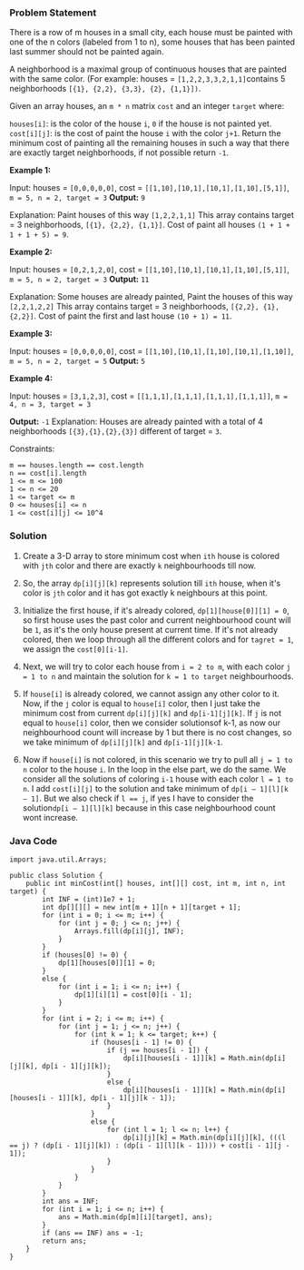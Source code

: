 ### Problem Statement

There is a row of m houses in a small city, each house must be painted with one of the n colors (labeled from 1 to n), some houses that has been painted last summer should not be painted again.

A neighborhood is a maximal group of continuous houses that are painted with the same color. (For example: houses = `[1,2,2,3,3,2,1,1]`contains 5 neighborhoods  `[{1}, {2,2}, {3,3}, {2}, {1,1}])`.

Given an array houses, an `m * n` matrix `cost` and an integer `target` where:

`houses[i]`: is the color of the house `i`, `0` if the house is not painted yet.
`cost[i][j]`: is the cost of paint the house `i` with the color `j+1`.
Return the minimum cost of painting all the remaining houses in such a way that there are exactly target neighborhoods, if not possible return `-1`.

 

**Example 1:**

Input: houses = `[0,0,0,0,0]`, cost = `[[1,10],[10,1],[10,1],[1,10],[5,1]]`, `m = 5, n = 2, target = 3`
**Output:** `9`

Explanation: Paint houses of this way `[1,2,2,1,1]`
This array contains target = 3 neighborhoods, `[{1}, {2,2}, {1,1}]`.
Cost of paint all houses `(1 + 1 + 1 + 1 + 5) = 9`.

**Example 2:**

Input: houses = `[0,2,1,2,0]`, cost = `[[1,10],[10,1],[10,1],[1,10],[5,1]]`, `m = 5, n = 2, target = 3`
**Output:** `11`

Explanation: Some houses are already painted, Paint the houses of this way `[2,2,1,2,2]`
This array contains target = 3 neighborhoods, `[{2,2}, {1}, {2,2}]`. 
Cost of paint the first and last house `(10 + 1) = 11`.

**Example 3:**

Input: houses = `[0,0,0,0,0]`, cost = `[[1,10],[10,1],[1,10],[10,1],[1,10]]`, `m = 5, n = 2, target = 5`
**Output:** `5`

**Example 4:**

Input: houses = `[3,1,2,3]`, cost = `[[1,1,1],[1,1,1],[1,1,1],[1,1,1]]`, `m = 4, n = 3, target = 3`

**Output:** `-1`
Explanation: Houses are already painted with a total of 4 neighborhoods `[{3},{1},{2},{3}]` different of target = `3`.
 

Constraints:

```
m == houses.length == cost.length
n == cost[i].length
1 <= m <= 100
1 <= n <= 20
1 <= target <= m
0 <= houses[i] <= n
1 <= cost[i][j] <= 10^4
```

### Solution

1. Create a 3-D array to store minimum cost when `ith` house is colored with `jth` color and there are exactly `k` neighbourhoods till now.

2. So, the array `dp[i][j][k]` represents solution till `ith` house, when it's color is `jth` color and it has got exactly k neighbours at this point.

3. Initialize the first house, if it's already colored, `dp[1][house[0]][1] = 0`, so first house uses the past color and current neighbourhood count will be `1`, as it's the only house present at current time. If it's not already colored, then we loop through all the different colors and for `tagret = 1`, we assign the `cost[0][i-1]`.

4. Next, we will try to color each house from `i = 2 to m`, with each color `j = 1 to n` and maintain the solution for `k = 1 to target` neighbourhoods. 


5.  If `house[i]` is already colored, we cannot assign any other color to it. 
Now, if the `j` color is equal to `house[i]` color, then I just take the minimum cost from current `dp[i][j][k]` and `dp[i-1][j][k]`. 
If `j` is not equal to `house[i]` color, then we consider solutionsof k-1, as now our neighbourhood count will increase by 1 but there is no cost changes, so we take minimum of `dp[i][j][k]` and `dp[i-1][j][k-1`.

6. Now if `house[i]` is not colored, in this scenario we try to pull all `j = 1 to n` color to the house `i`. In the loop in the else part, we do the same. We consider all the solutions of coloring `i-1` house with each color `l = 1 to n`. I add `cost[i][j]` to the solution and take minimum of `dp[i — 1][l][k — 1]`. But we also check if `l == j`, if yes I have to consider the solution`dp[i — 1][l][k]` because in this case neighbourhood count wont increase.

### Java Code

```
import java.util.Arrays;

public class Solution {
    public int minCost(int[] houses, int[][] cost, int m, int n, int target) {
        int INF = (int)1e7 + 1;
        int dp[][][] = new int[m + 1][n + 1][target + 1];
        for (int i = 0; i <= m; i++) {
            for (int j = 0; j <= n; j++) {
                Arrays.fill(dp[i][j], INF);
            }
        }
        if (houses[0] != 0) {
            dp[1][houses[0]][1] = 0;
        }
        else {
            for (int i = 1; i <= n; i++) {
                dp[1][i][1] = cost[0][i - 1];
            }
        }
        for (int i = 2; i <= m; i++) {
            for (int j = 1; j <= n; j++) {
                for (int k = 1; k <= target; k++) {
                    if (houses[i - 1] != 0) {
                        if (j == houses[i - 1]) {
                            dp[i][houses[i - 1]][k] = Math.min(dp[i][j][k], dp[i - 1][j][k]);
                        }
                        else {
                            dp[i][houses[i - 1]][k] = Math.min(dp[i][houses[i - 1]][k], dp[i - 1][j][k - 1]);
                        }
                    }
                    else {
                        for (int l = 1; l <= n; l++) {
                            dp[i][j][k] = Math.min(dp[i][j][k], (((l == j) ? (dp[i - 1][j][k]) : (dp[i - 1][l][k - 1]))) + cost[i - 1][j - 1]);
                        }
                    }
                }
            }
        }
        int ans = INF;
        for (int i = 1; i <= n; i++) {
            ans = Math.min(dp[m][i][target], ans);
        }
        if (ans == INF) ans = -1;
        return ans;
    }
}
```
